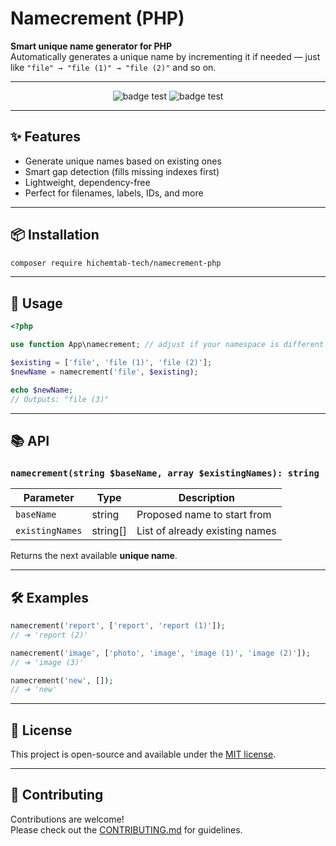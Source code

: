 # Namecrement (PHP)

**Smart unique name generator for PHP**  
Automatically generates a unique name by incrementing it if needed — just like `"file" → "file (1)" → "file (2)"` and so on.

---

<!--suppress HtmlDeprecatedAttribute -->
<p align="center">
  <img src="https://img.shields.io/github/actions/workflow/status/HichemTab-tech/namecrement-php/tests.yml?branch=master"  alt="badge test"/>
  <img src="https://img.shields.io/github/license/Configure image/namecrement-php"  alt="badge test" />
</p>

---

## ✨ Features

- Generate unique names based on existing ones
- Smart gap detection (fills missing indexes first)
- Lightweight, dependency-free
- Perfect for filenames, labels, IDs, and more

---

## 📦 Installation

```bash
composer require hichemtab-tech/namecrement-php
```

---

## 🚀 Usage

```php
<?php

use function App\namecrement; // adjust if your namespace is different

$existing = ['file', 'file (1)', 'file (2)'];
$newName = namecrement('file', $existing);

echo $newName; 
// Outputs: "file (3)"
```

---

## 📚 API

### `namecrement(string $baseName, array $existingNames): string`

| Parameter       | Type     | Description                    |
|-----------------|----------|--------------------------------|
| `baseName`      | string   | Proposed name to start from    |
| `existingNames` | string[] | List of already existing names |

Returns the next available **unique name**.

---

## 🛠 Examples

```php
namecrement('report', ['report', 'report (1)']);
// ➔ 'report (2)'

namecrement('image', ['photo', 'image', 'image (1)', 'image (2)']);
// ➔ 'image (3)'

namecrement('new', []);
// ➔ 'new'
```

---

## 📄 License

This project is open-source and available under the [MIT license](LICENSE).

---

## 🤝 Contributing

Contributions are welcome!  
Please check out the [CONTRIBUTING.md](CONTRIBUTING.md) for guidelines.